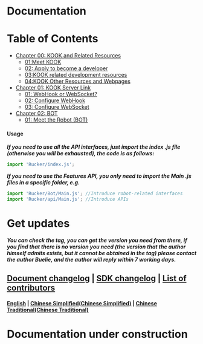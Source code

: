 # Documentation

# Table of Contents
* [Chapter 00: KOOK and Related Resources]()
  * [01:Meet KOOK]()
  * [02: Apply to become a developer]()
  * [03:KOOK related development resources]()
  * [04:KOOK Other Resources and Webpages]()
* [Chapter 01: KOOK Server Link]()
  * [01: WebHook or WebSocket?]()
  * [02: Configure WebHook]()
  * [03: Configure WebSocket]()
* [Chapter 02: BOT]()
  * [01: Meet the Robot (BOT)]()

#### Usage
***If you need to use all the API interfaces, just import the index .js file (otherwise you will be exhausted), the code is as follows:***
```javascript
import 'Rucker/index.js';
```
***If you need to use the Features API, you only need to import the Main .js files in a specific folder, e.g.***
```javascript
import 'Rucker/Bot/Main.js'; //Introduce robot-related interfaces
import 'Rucker/api/Main.js'; //Introduce APIs
```

# Get updates
***You can check the tag, you can get the version you need from there, if you find that there is no version you need (the version that the author himself admits exists, but it cannot be obtained in the tag) please contact the author Buelie, and the author will reply within 7 working days.***

## [Document changelog]() | [SDK changelog]() | [List of contributors]() 
#### [English]() | [Chinese Simplified(Chinese Simplified)]() | [Chinese Traditional(Chinese Traditional)]()
# Documentation under construction
